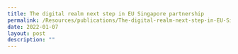 ```yaml
---
title: The digital realm next step in EU Singapore partnership
permalink: /Resources/publications/The-digital-realm-next-step-in-EU-Singapore-partnership
date: 2022-01-07
layout: post
description: ""
---
```



